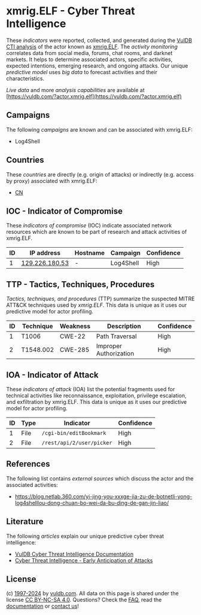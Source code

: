# xmrig.ELF - Cyber Threat Intelligence

These _indicators_ were reported, collected, and generated during the [VulDB CTI analysis](https://vuldb.com/?kb.cti) of the actor known as [xmrig.ELF](https://vuldb.com/?actor.xmrig.elf). The _activity monitoring_ correlates data from social media, forums, chat rooms, and darknet markets. It helps to determine associated actors, specific activities, expected intentions, emerging research, and ongoing attacks. Our unique _predictive model_ uses _big data_ to forecast activities and their characteristics.

_Live data_ and more _analysis capabilities_ are available at [https://vuldb.com/?actor.xmrig.elf](https://vuldb.com/?actor.xmrig.elf)

## Campaigns

The following _campaigns_ are known and can be associated with xmrig.ELF:

* Log4Shell

## Countries

These _countries_ are directly (e.g. origin of attacks) or indirectly (e.g. access by proxy) associated with xmrig.ELF:

* [CN](https://vuldb.com/?country.cn)

## IOC - Indicator of Compromise

These _indicators of compromise_ (IOC) indicate associated network resources which are known to be part of research and attack activities of xmrig.ELF.

ID | IP address | Hostname | Campaign | Confidence
-- | ---------- | -------- | -------- | ----------
1 | [129.226.180.53](https://vuldb.com/?ip.129.226.180.53) | - | Log4Shell | High

## TTP - Tactics, Techniques, Procedures

_Tactics, techniques, and procedures_ (TTP) summarize the suspected MITRE ATT&CK techniques used by _xmrig.ELF_. This data is unique as it uses our predictive model for actor profiling.

ID | Technique | Weakness | Description | Confidence
-- | --------- | -------- | ----------- | ----------
1 | T1006 | CWE-22 | Path Traversal | High
2 | T1548.002 | CWE-285 | Improper Authorization | High

## IOA - Indicator of Attack

These _indicators of attack_ (IOA) list the potential fragments used for technical activities like reconnaissance, exploitation, privilege escalation, and exfiltration by xmrig.ELF. This data is unique as it uses our predictive model for actor profiling.

ID | Type | Indicator | Confidence
-- | ---- | --------- | ----------
1 | File | `/cgi-bin/editBookmark` | High
2 | File | `/rest/api/2/user/picker` | High

## References

The following list contains _external sources_ which discuss the actor and the associated activities:

* https://blog.netlab.360.com/yi-jing-you-xxxge-jia-zu-de-botnetli-yong-log4shelllou-dong-chuan-bo-wei-da-bu-ding-de-gan-jin-liao/

## Literature

The following _articles_ explain our unique predictive cyber threat intelligence:

* [VulDB Cyber Threat Intelligence Documentation](https://vuldb.com/?kb.cti)
* [Cyber Threat Intelligence - Early Anticipation of Attacks](https://www.scip.ch/en/?labs.20201022)

## License

(c) [1997-2024](https://vuldb.com/?kb.changelog) by [vuldb.com](https://vuldb.com/?kb.about). All data on this page is shared under the license [CC BY-NC-SA 4.0](https://creativecommons.org/licenses/by-nc-sa/4.0/). Questions? Check the [FAQ](https://vuldb.com/?kb.faq), read the [documentation](https://vuldb.com/?kb) or [contact us](https://vuldb.com/?contact)!
